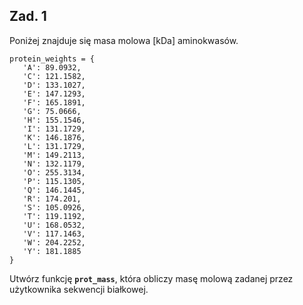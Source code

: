 ## Zad. 1
Poniżej znajduje się masa molowa [kDa] aminokwasów.

```
protein_weights = { 
   'A': 89.0932, 
   'C': 121.1582, 
   'D': 133.1027, 
   'E': 147.1293, 
   'F': 165.1891, 
   'G': 75.0666, 
   'H': 155.1546, 
   'I': 131.1729, 
   'K': 146.1876, 
   'L': 131.1729, 
   'M': 149.2113, 
   'N': 132.1179, 
   'O': 255.3134, 
   'P': 115.1305, 
   'Q': 146.1445, 
   'R': 174.201, 
   'S': 105.0926, 
   'T': 119.1192, 
   'U': 168.0532, 
   'V': 117.1463, 
   'W': 204.2252, 
   'Y': 181.1885 
}
```

Utwórz funkcję **`prot_mass`**, która obliczy masę molową zadanej przez użytkownika sekwencji białkowej.

